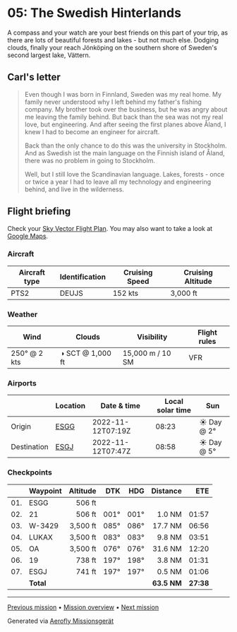 # 05: The Swedish Hinterlands

A compass and your watch are your best friends on this part of your trip, as there are lots of beautiful forests and lakes - but not much else. Dodging clouds, finally your reach Jönköping on the southern shore of Sweden's second largest lake, Vättern.

## Carl's letter

> Even though I was born in Finnland, Sweden was my real home. My family never understood why I left behind my father's fishing company. My brother took over the business, but he was angry about me leaving the family behind. But back than the sea was not my real love, but engineering. And after seeing the first planes above Åland, I knew I had to become an engineer for aircraft.
>
> Back than the only chance to do this was the university in Stockholm. And as Swedish ist the main language on the Finnish island of Åland, there was no problem in going to Stockholm.
>
> Well, but I still love the Scandinavian language. Lakes, forests - once or twice a year I had to leave all my technology and engineering behind, and live in the wilderness.

## Flight briefing

Check your [Sky Vector Flight Plan](https://skyvector.com/?ll=57.67479433048351,12.297585245182772&chart=301&zoom=3&fpl=N0152A030%20ESGG%205742N01251E%205743N01309E%205750N01407E%20ESGJ). You may also want to take a look at [Google Maps](https://www.google.com/maps/@?api=1&map_action=map&center=57.67479433048351,12.297585245182772&zoom=12&basemap=terrain).

### Aircraft

| Aircraft type | Identification | Cruising Speed | Cruising Altitude |
| ------------- | -------------- | -------------- | ----------------- |
| PTS2          | DEUJS          | 152 kts        | 3,000 ft          |

### Weather

| Wind         | Clouds           | Visibility       | Flight rules |
| ------------ | ---------------- | ---------------- | ------------ |
| 250° @ 2 kts | ◑ SCT @ 1,000 ft | 15,000 m / 10 SM | VFR          |

### Airports

|             | Location                                      | Date & time       | Local solar time | Sun        |
| ----------- | --------------------------------------------- | ----------------- | ---------------- | ---------- |
| Origin      | [ESGG](https://www.pilotnav.com/airport/ESGG) | 2022-11-12T07:19Z | 08:23            | ☀ Day @ 2° |
| Destination | [ESGJ](https://www.pilotnav.com/airport/ESGJ) | 2022-11-12T07:47Z | 08:58            | ☀ Day @ 5° |

### Checkpoints

|     | Waypoint  | Altitude |  DTK |  HDG |    Distance |       ETE |
| :-: | --------- | -------: | ---: | ---: | ----------: | --------: |
| 01. | ESGG      |   506 ft |      |      |             |           |
| 02. | 21        |   506 ft | 001° | 001° |      1.0 NM |     01:57 |
| 03. | W-3429    | 3,500 ft | 085° | 086° |     17.7 NM |     06:56 |
| 04. | LUKAX     | 3,500 ft | 083° | 083° |      9.8 NM |     03:51 |
| 05. | OA        | 3,500 ft | 076° | 076° |     31.6 NM |     12:20 |
| 06. | 19        |   738 ft | 197° | 198° |      3.8 NM |     01:31 |
| 07. | ESGJ      |   741 ft | 197° | 197° |      0.5 NM |     01:06 |
|     | **Total** |          |      |      | **63.5 NM** | **27:38** |

---

[Previous mission](./04_letters_to_america.md) • [Mission overview](./README.md) • [Next mission](./06_the_lake_where_gripens_play.md)

Generated via [Aerofly Missionsgerät](https://github.com/fboes/aerofly-missions)
